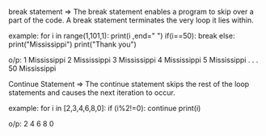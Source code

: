 break statement =>
The break statement enables a program to skip over a part of the code. A break statement terminates the very loop it lies within.

example:
for i in range(1,101,1):
    print(i ,end=" ")
    if(i==50):
        break
    else:
        print("Mississippi")
print("Thank you")

o/p:
1 Mississippi
2 Mississippi
3 Mississippi
4 Mississippi
5 Mississippi
.
.
.
50 Mississippi


Continue Statement =>
The continue statement skips the rest of the loop statements and causes the next iteration to occur.

example:
for i in [2,3,4,6,8,0]:
    if (i%2!=0):
        continue
    print(i)

o/p:
2
4
6
8
0    